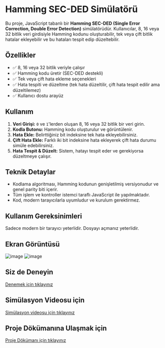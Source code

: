 # Hamming SEC-DED Simülatörü

Bu proje, JavaScript tabanlı bir **Hamming SEC-DED (Single Error Correction, Double Error Detection)** simülatörüdür. Kullanıcılar, 8, 16 veya 32 bitlik veri girdisiyle Hamming kodunu oluşturabilir, tek veya çift bitlik hatalar ekleyebilir ve bu hataları tespit edip düzeltebilir.

## Özellikler

- ✅ 8, 16 veya 32 bitlik veriyle çalışır  
- ✅ Hamming kodu üretir (SEC-DED destekli)
- ✅ Tek veya çift hata ekleme seçenekleri
- ✅ Hata tespiti ve düzeltme (tek hata düzeltilir, çift hata tespit edilir ama düzeltilemez)
- ✅ Kullanıcı dostu arayüz

## Kullanım

1. **Veri Girişi:** `0` ve `1`'lerden oluşan 8, 16 veya 32 bitlik bir veri girin.
2. **Kodla Butonu:** Hamming kodu oluşturulur ve görüntülenir.
3. **Hata Ekle:** Belirttiğiniz bit indeksine tek hata ekleyebilirsiniz.
4. **Çift Hata Ekle:** Farklı iki bit indeksine hata ekleyerek çift hata durumu simüle edebilirsiniz.
5. **Hata Tespit & Düzelt:** Sistem, hatayı tespit eder ve gerekiyorsa düzeltmeye çalışır.

## Teknik Detaylar

- Kodlama algoritması, Hamming kodunun genişletilmiş versiyonudur ve genel parity biti içerir.
- Tüm işlem ve kontroller istemci taraflı JavaScript ile yapılmaktadır.
- Kod, modern tarayıcılarla uyumludur ve kurulum gerektirmez.

## Kullanım Gereksinimleri

Sadece modern bir tarayıcı yeterlidir. Dosyayı açmanız yeterlidir.

## Ekran Görüntüsü

![image](https://github.com/user-attachments/assets/10e94087-5921-4df7-b102-421fee87bc2a)
![image](https://github.com/user-attachments/assets/a7b67473-b679-4415-b522-e95b6c0bdefe)


## Siz de Deneyin

[Denemek için tıklayınız]()

## Simülasyon Videosu için 

[Simülasyon videosu için tıklayınız]()

## Proje Dökümanına Ulaşmak için 

[Proje Dökümanı için tıklayınız]()












